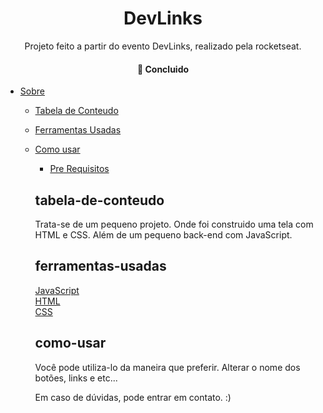 <h1 align="center">DevLinks</h1>

<p align="center">Projeto feito a partir do evento DevLinks, realizado pela rocketseat.</p>
<h4 align="center"> 
	 🚀 Concluido  
</h4>


* [Sobre](#Sobre)
   * [Tabela de Conteudo](#tabela-de-conteudo)
   * [Ferramentas Usadas](#ferrramentas-usadas)
   * [Como usar](#como-usar)
      * [Pre Requisitos](#pre-requisitos)
      
      
      
      ## tabela-de-conteudo
       Trata-se de um pequeno projeto. Onde foi construido uma tela com HTML e CSS. Além de um pequeno back-end com JavaScript.
      
      ## ferramentas-usadas
       [JavaScript](https://developer.mozilla.org/pt-BR/docs/Web/JavaScript) </br>
       [HTML](https://developer.mozilla.org/pt-BR/docs/Web/HTML) </br>
       [CSS](https://developer.mozilla.org/pt-BR/docs/Web/CSS) </br>
       
       
      ## como-usar
       Você pode utiliza-lo da maneira que preferir. Alterar o nome dos botões, links e etc...
        
        Em caso de dúvidas, pode entrar em contato. :)
      
